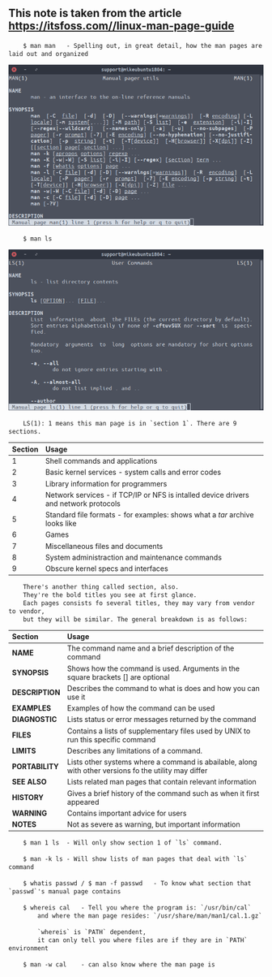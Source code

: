 This note is taken from the article https://itsfoss.com//linux-man-page-guide
----------------------------------------------------

        $ man man   - Spelling out, in great detail, how the man pages are laid out and organized
<p align="center">
    <img src="pictures/man_man.png" />
</p>


        $ man ls

<p align="center">
    <img src="pictures/ls_man.png" />
</p>

        LS(1): 1 means this man page is in `section 1`. There are 9 sections.

|Section|Usage|
|:-------|:-----|
|1       |Shell commands and applications|
|2       |Basic kernel services - system calls and error codes|
|3       |Library information for programmers|
|4       |Network services - if TCP/IP or NFS is intalled device drivers and network protocols|
|5       |Standard file formats - for examples: shows what a *tar* archive looks like|
|6       |Games|
|7       |Miscellaneous files and documents|
|8       |System administraction and maintenance commands|
|9       |Obscure kernel specs and interfaces|

        There's another thing called section, also.
        They're the bold titles you see at first glance.
        Each pages consists fo several titles, they may vary from vendor to vendor,
        but they will be similar. The general breakdown is as follows:

|Section|Usage|
|:-------|:-----|
|**NAME**|The command name and a brief description of the command|
|**SYNOPSIS**|Shows how the command is used. Arguments in the square brackets [] are optional|
|**DESCRIPTION**|Describes the command to what is does and how you can use it|
|**EXAMPLES**|Examples of how the command can be used|
|**DIAGNOSTIC**|Lists status or error messages returned by the command|
|**FILES**|Contains a lists of supplementary files used by UNIX to run this specific command|
|**LIMITS**|Describes any limitations of a command.|
|**PORTABILITY**|Lists other systems where a command is abailable, along with other versions fo the utility may differ|
|**SEE ALSO**|Lists related man pages that contain relevant information|
|**HISTORY**|Gives a brief history of the command such as when it first appeared|
|**WARNING**|Contains important advice for users|
|**NOTES**|Not as severe as warning, but important information|

        $ man 1 ls  - Will only show section 1 of `ls` command.

        $ man -k ls - Will show lists of man pages that deal with `ls` command

        $ whatis passwd / $ man -f passwd   - To know what section that `passwd`'s manual page contains

        $ whereis cal   - Tell you where the program is: `/usr/bin/cal`
            and where the man page resides: `/usr/share/man/man1/cal.1.gz`

            `whereis` is `PATH` dependent,
            it can only tell you where files are if they are in `PATH` environment

        $ man -w cal    - can also know where the man page is

